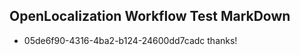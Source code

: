 ## OpenLocalization Workflow Test MarkDown
* 05de6f90-4316-4ba2-b124-24600dd7cadc thanks!

<!--HONumber=Jul16_HO3-->


